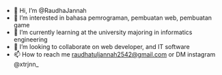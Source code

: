 - 👋 Hi, I’m @RaudhaJannah
- 👀 I’m interested in bahasa pemrograman, pembuatan web, pembuatan game
- 🌱 I’m currently learning at the university majoring in informatics engineering
- 💞️ I’m looking to collaborate on web developer, and IT software
- 📫 How to reach me raudhatuljannah2542@gmail.com or DM instagram @xtrjnn_

<!---
RaudhaJannah/RaudhaJannah is a ✨ special ✨ repository because its `README.md` (this file) appears on your GitHub profile.
You can click the Preview link to take a look at your changes.
--->
